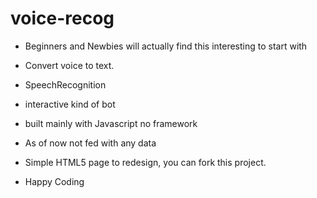 # voice-recog

- Beginners and Newbies will actually find this interesting to start with

- Convert voice to text.

- SpeechRecognition

- interactive kind of bot

- built mainly with Javascript no framework

- As of now not fed with any data

- Simple HTML5 page to redesign, you can fork this project.

- Happy Coding
